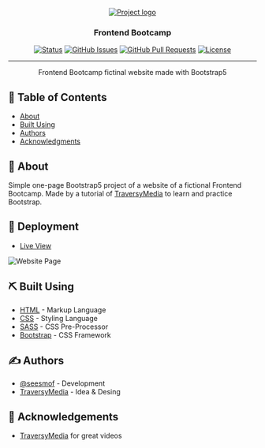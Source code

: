 <p align="center">
  <a href="" rel="noopener">
 <img src="https://www.pragimtech.com/wp-content/uploads/2019/04/bootstrap.jpg" alt="Project logo"></a>
</p>

<h3 align="center">Frontend Bootcamp</h3>

<div align="center">

[![Status](https://img.shields.io/badge/status-active-success.svg)]()
[![GitHub Issues](https://img.shields.io/github/issues/seesmof/The-Documentation-Compendium.svg)](https://github.com/seesmof/frontend-bootcamp/issues)
[![GitHub Pull Requests](https://img.shields.io/github/issues-pr/seesmof/The-Documentation-Compendium.svg)](https://github.com/seesmof/frontend-bootcamp/pulls)
[![License](https://img.shields.io/badge/license-MIT-blue.svg)](./LICENSE)

</div>

---

<p align="center"> Frontend Bootcamp fictinal website made with Bootstrap5
    <br>
</p>

## 📝 Table of Contents

- [About](#about)
- [Built Using](#built_using)
- [Authors](#authors)
- [Acknowledgments](#acknowledgement)

## 🧐 About <a name = "about"></a>

Simple one-page Bootstrap5 project of a website of a fictional Frontend Bootcamp. Made by a tutorial of [TraversyMedia](https://www.youtube.com/c/TraversyMedia) to learn and practice Bootstrap.

## 🚀 Deployment <a name = "deployment"></a>

- [Live View](https://seesmof.github.io/frontend-bootcamp/)

![Website Page](./img/Registration-Form.png)

## ⛏️ Built Using <a name = "built_using"></a>

- [HTML](https://www.w3.org/html/) - Markup Language
- [CSS](https://www.w3schools.com/css/) - Styling Language
- [SASS](https://sass-lang.com/) - CSS Pre-Processor
- [Bootstrap](https://getbootstrap.com/) - CSS Framework

## ✍️ Authors <a name = "authors"></a>

- [@seesmof](https://github.com/seesmof) - Development
- [TraversyMedia](https://www.youtube.com/c/TraversyMedia) - Idea & Desing

## 🎉 Acknowledgements <a name = "acknowledgement"></a>

- [TraversyMedia](https://www.youtube.com/c/TraversyMedia) for great videos
